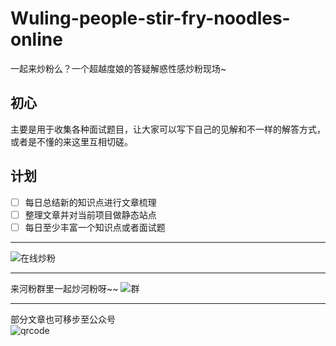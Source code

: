 # Wuling-people-stir-fry-noodles-online
一起来炒粉么？一个超越度娘的答疑解惑性感炒粉现场~
## 初心
主要是用于收集各种面试题目，让大家可以写下自己的见解和不一样的解答方式，或者是不懂的来这里互相切磋。
## 计划
- [ ] 每日总结新的知识点进行文章梳理
- [ ] 整理文章并对当前项目做静态站点
- [ ] 每日至少丰富一个知识点或者面试题
***
![在线炒粉](https://mmbiz.qpic.cn/mmbiz_gif/ELZpPficmGibgYC89y5UOaa7hNEHLF2iaJTrFpfokEdGhRtjKic3ek1icJJJBpH0icchDItt2KKjCu2WRy5yZE6yWSPg/0?wx_fmt=gif)
*** 
来河粉群里一起炒河粉呀~~
![群](https://mmbiz.qpic.cn/mmbiz_jpg/ELZpPficmGibgdDKvLRZT9sUm5y3lKxibxUy1X4qFibxAY17pgOV0UBaHNjy7ok8dMr9QUibMPNTOSummkeaN8fbkAA/0?wx_fmt=jpeg)     
***
部分文章也可移步至公众号    
![qrcode](https://mmbiz.qpic.cn/mmbiz_jpg/ELZpPficmGibiaCNqMlQaFPnv7kKI7pyPPq0IWEVpyoNp5xPVZ7PkWs2icQVbw88ibmgoicrGDAyTghgiaOtLbvyc0fUA/0?wx_fmt=jpeg)
